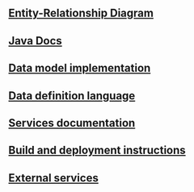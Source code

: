 ## [Entity-Relationship Diagram](../entityRelationshipDiagram.md)

## [Java Docs](../clientside/javadocs.md)

## [Data model implementation](datamodelimplementation.md)

## [Data definition language](../serverside/ddl.md)

## [Services documentation](endpoint.md)

## [Build and deployment instructions](builddeployment.md)

## [External services](externalservices.md)

